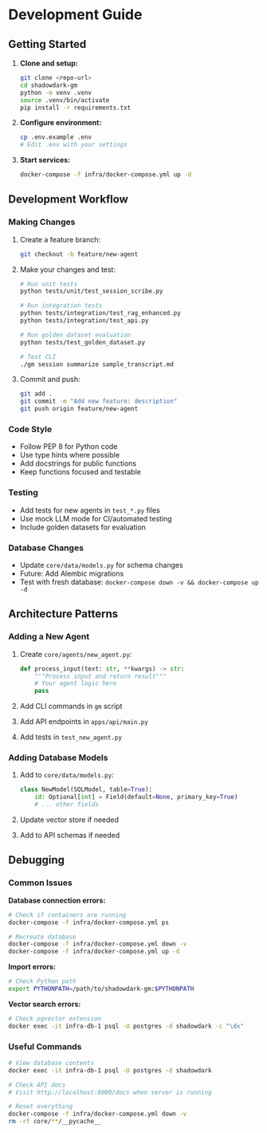 # Development Guide

## Getting Started

1. **Clone and setup:**
   ```bash
   git clone <repo-url>
   cd shadowdark-gm
   python -m venv .venv
   source .venv/bin/activate
   pip install -r requirements.txt
   ```

2. **Configure environment:**
   ```bash
   cp .env.example .env
   # Edit .env with your settings
   ```

3. **Start services:**
   ```bash
   docker-compose -f infra/docker-compose.yml up -d
   ```

## Development Workflow

### Making Changes

1. Create a feature branch:
   ```bash
   git checkout -b feature/new-agent
   ```

2. Make your changes and test:
   ```bash
   # Run unit tests
   python tests/unit/test_session_scribe.py
   
   # Run integration tests
   python tests/integration/test_rag_enhanced.py
   python tests/integration/test_api.py
   
   # Run golden dataset evaluation
   python tests/test_golden_dataset.py
   
   # Test CLI
   ./gm session summarize sample_transcript.md
   ```

3. Commit and push:
   ```bash
   git add .
   git commit -m "Add new feature: description"
   git push origin feature/new-agent
   ```

### Code Style

- Follow PEP 8 for Python code
- Use type hints where possible
- Add docstrings for public functions
- Keep functions focused and testable

### Testing

- Add tests for new agents in `test_*.py` files
- Use mock LLM mode for CI/automated testing
- Include golden datasets for evaluation

### Database Changes

- Update `core/data/models.py` for schema changes
- Future: Add Alembic migrations
- Test with fresh database: `docker-compose down -v && docker-compose up -d`

## Architecture Patterns

### Adding a New Agent

1. Create `core/agents/new_agent.py`:
   ```python
   def process_input(text: str, **kwargs) -> str:
       """Process input and return result"""
       # Your agent logic here
       pass
   ```

2. Add CLI commands in `gm` script
3. Add API endpoints in `apps/api/main.py`
4. Add tests in `test_new_agent.py`

### Adding Database Models

1. Add to `core/data/models.py`:
   ```python
   class NewModel(SQLModel, table=True):
       id: Optional[int] = Field(default=None, primary_key=True)
       # ... other fields
   ```

2. Update vector store if needed
3. Add to API schemas if needed

## Debugging

### Common Issues

**Database connection errors:**
```bash
# Check if containers are running
docker-compose -f infra/docker-compose.yml ps

# Recreate database
docker-compose -f infra/docker-compose.yml down -v
docker-compose -f infra/docker-compose.yml up -d
```

**Import errors:**
```bash
# Check Python path
export PYTHONPATH=/path/to/shadowdark-gm:$PYTHONPATH
```

**Vector search errors:**
```bash
# Check pgvector extension
docker exec -it infra-db-1 psql -U postgres -d shadowdark -c "\dx"
```

### Useful Commands

```bash
# View database contents
docker exec -it infra-db-1 psql -U postgres -d shadowdark

# Check API docs
# Visit http://localhost:8000/docs when server is running

# Reset everything
docker-compose -f infra/docker-compose.yml down -v
rm -rf core/**/__pycache__
```